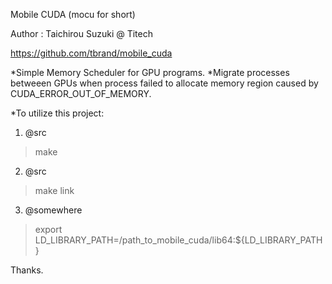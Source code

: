 Mobile CUDA (mocu for short)

Author : Taichirou Suzuki @ Titech

https://github.com/tbrand/mobile_cuda

*Simple Memory Scheduler for GPU programs.
*Migrate processes betweeen GPUs when process failed to allocate memory region caused by CUDA_ERROR_OUT_OF_MEMORY.

*To utilize this project:

1. @src
>make

2. @src
>make link

3. @somewhere
>export LD_LIBRARY_PATH=/path_to_mobile_cuda/lib64:${LD_LIBRARY_PATH}

Thanks.
